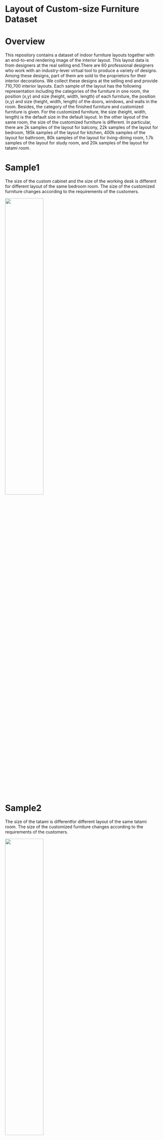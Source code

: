 # Layout of Custom-size Furniture Dataset
# Overview
This repository contains a dataset of indoor furniture layouts together with an end-to-end rendering image of the interior layout. This layout data is from designers at the real selling end.There are 60 professional designers who work with an industry-lever virtual tool to produce a variety of designs. Among these designs, part of them are sold to the proprietors for their interior decorations. We collect these designs at the selling end and provide 710,700 interior layouts. Each sample of the layout has the following representation including the categories of the furniture in one room, the position (x,y) and size (height, width, length) of each furniture, the position (x,y) and size (height, width, length) of the doors, windows, and walls in the room. Besides, the category of the finished furniture and customized furniture is given. For the customized furniture, the size (height, width, length) is the default size in the default layout. In the other layout of the same room, the size of the customized furniture is different. In particular, there are 2k samples of the layout for balcony, 22k samples of the layout for bedroom, 185k samples of the layout for kitchen, 400k samples of the layout for bathroom, 80k samples of the layout for living-dining room, 1.7k samples of the layout for study room, and 20k samples of the layout for tatami room. 

# Sample1
The size of the custom cabinet and the size of the working desk is different for different layout of the same bedroom room. The size of the customized furniture changes according to the requirements of the customers.
<p align="left"><img width="50%" src="figs/dataset-fig1.png"/></p>

# Sample2
The size of the tatami is differentfor different layout of the same tatami room. The size of the customized furniture changes according to the requirements of the customers.
<p align="left"><img width="50%" src="figs/dataset-fig2.png"/></p>

# Sample3
The size of the bathroom cabinet, the bathtub is different for different layout of the same bathroom. The size of the customized furniture changes according to the requirements of the customers.
<p align="left"><img width="50%" src="figs/dataset-fig3.png"/></p>

# Sample4
The size of the dining table, the sofa is different for different layout of the same living-ding-room. The size of the customized furniture changes according to the requirements of the customers.
<p align="left"><img width="50%" src="figs/dataset-fig4.png"/></p>

# Sample5
The size of the working desk, the bookcase is different for different layout of thre same study room. The size of the customized furniture changes according to the requirements of the customers.
<p align="left"><img width="50%" src="figs/dataset-fig5.png"/></p>

# Sample6
Other samples are shown.
<p align="left"><img width="50%" src="figs/dataset-fig6.png"/></p>

# Update Information
Overseas distribution began. (2020/11/16)

# User Qualification
Only researchers belonging to a university or a public research institution can apply to use the Data. Applications from those belonging to a private company, etc. will not be accepted. Usage is limited to academic research purposes only. For more details, please email the IDR office in the Contact section below.

# Application

1.Please read the Layout of Custom-size Furniture Dataset Terms of Use，the Handling of LCSF Dataset and the Terms of LCSF Dataset Service carefully and, confirming that they are acceptable to you (and your organization), fill out the Application Form following the items below: a.An application should be made for each user group such as a laboratory in a university, and the applicant should be a principal investigator in the group, e.g., a professor at a university or a head researcher at a research institution. b.The signer of the Consent Form should be a person authorized to sign the contract on behalf of your organization (typically, a dean of a school or higher for universities). Please consult with your administrative section about the qualified signer beforehand and enter formal information in full for the Signer as to be printed in the Consent Form. c."Research group members" are restricted to the researchers and students belonging to the abovementioned user group and doing research under supervision of the applicant. If someone belonging to a different organization or a separate laboratory, even in joint research, will use the data, a separate application should be made.

2.Please send the application form as an email attachment to the LCSF Dataset office shown in the Contact section below. a.The subject of the email should be "Application for the LLCSF Dataset (Xxxx University)." If the subject is not appropriate, the email may be discarded without its content being reviewed. b.When applying for other datasets at the same time, please send each application as a separate email.c.Please note that your application will be forwarded to LCSF Dataset Co., Ltd. and will be used to judge qualification, prepare the Consent Form, and manage users.d.If a member of your laboratory is working for a specific company and/or if your laboratory has a close connection with a specific company, e.g. doing a joint research project, you may not be granted approval to use the Dataset depending on its situation and/or its relation to the research you are going to do using the Dataset. The IDR office may approach you for more information if required.

3.Your application will be reviewed at the LCSF dataset office and the availability of the data will be emailed to you. If you do not receive a reply email within a week, please contact the LCSF Dataset office.

4.Please submit an Consent Form to Us.The LCSF dataset office will send you an Consent Form by email. The Consent Form should be signed by the signer and PI, and be sent by post to the Contact (LCSF dataset Office) shown below.

5.The LCSF dataset office will provide the data when your signed Consent Form has been received.

6.The High Resolution Layout Renderring Image Data will be provided if LCSF Dataset Co., Ltd. allows it to be used for your purpose. To apply for use, after being provided with the LCSF Dataset, follow the instructions posted on the data download site.

# Data provision
The data will be provided by downloading from the LCSF Dataset Web server.

# Usage report, etc.
You are required to give LCSF Dataset Co., Ltd. notice in advance of any press releases or media interviews regarding research results.Please submit a report on publications at conferences and in journals every year in response to a request from the LCSF DATASET office.Before a private company employee joins the laboratory or your laboratory starts a new collaboration with a private company after signing the Consent Form, please consult with the IDR office well in advance.

# Documents
1.Application Form

2.LCSF Dataset Terms of Use

3.Handling of LCSF Dataset

4.Terms of LCSF Dataset Service

5.Consent Form (sample)

# A proposed model for the layout of the custom-size furniture, code and model will be released soon:)
<p align="left"><img width="50%" src="figs/dataset-fig7.png"/></p>

# Contact Email
deepearthgo@gmail.com
